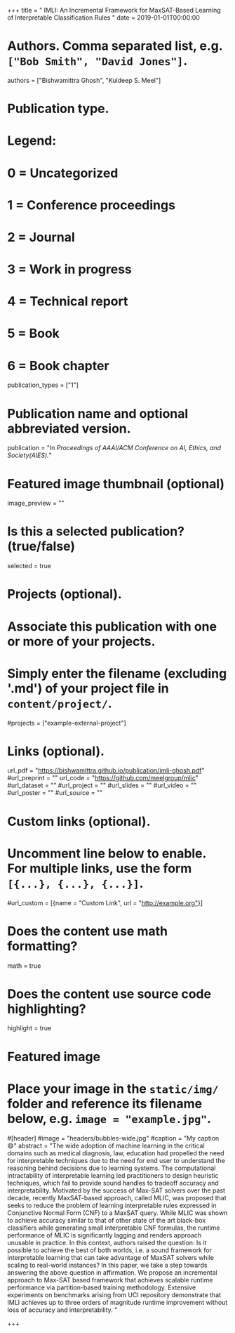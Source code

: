 +++
title = " IMLI: An Incremental Framework for MaxSAT-Based Learning of Interpretable Classification Rules "
date = 2019-01-01T00:00:00

# Authors. Comma separated list, e.g. `["Bob Smith", "David Jones"]`.
authors = ["Bishwamittra Ghosh", "Kuldeep S. Meel"] 

# Publication type.
# Legend:
# 0 = Uncategorized
# 1 = Conference proceedings
# 2 = Journal
# 3 = Work in progress
# 4 = Technical report
# 5 = Book
# 6 = Book chapter
publication_types = ["1"]

# Publication name and optional abbreviated version.
publication = "In *Proceedings of AAAI/ACM Conference on AI, Ethics, and Society(AIES).*"


# Featured image thumbnail (optional)
image_preview = ""

# Is this a selected publication? (true/false)
selected = true

# Projects (optional).
#   Associate this publication with one or more of your projects.
#   Simply enter the filename (excluding '.md') of your project file in `content/project/`.
#projects = ["example-external-project"]


# Links (optional).
url_pdf = "https://bishwamittra.github.io/publication/imli-ghosh.pdf"
#url_preprint = ""
url_code = "https://github.com/meelgroup/mlic"
#url_dataset = ""
#url_project = ""
#url_slides = ""
#url_video = ""
#url_poster = ""
#url_source = ""

# Custom links (optional).
#   Uncomment line below to enable. For multiple links, use the form `[{...}, {...}, {...}]`.
#url_custom = [{name = "Custom Link", url = "http://example.org"}]

# Does the content use math formatting?
math = true

# Does the content use source code highlighting?
highlight = true

# Featured image
# Place your image in the `static/img/` folder and reference its filename below, e.g. `image = "example.jpg"`.
#[header]
#image = "headers/bubbles-wide.jpg"
#caption = "My caption :smile:"
abstract = "The wide adoption of machine learning in the critical domains such as medical diagnosis, law, education had propelled the need for interpretable techniques due to the need for end user to understand the reasoning behind decisions due to learning systems. The computational intractability of interpretable learning led practitioners to design heuristic techniques, which fail to provide sound handles to tradeoff accuracy and interpretability. Motivated by the success of Max-SAT solvers over the past decade, recently MaxSAT-based approach, called MLIC, was proposed that seeks to reduce the problem of learning interpretable rules expressed in Conjunctive Normal Form (CNF) to a MaxSAT query. While MLIC was shown to achieve accuracy similar to that of other state of the art black-box classifiers while generating small interpretable CNF formulas, the runtime performance of MLIC is significantly lagging and renders approach unusable in practice. In this context, authors raised the question: Is it possible to achieve the best of both worlds, i.e. a sound framework for interpretable learning that can take advantage of MaxSAT solvers while scaling to real-world instances? In this paper, we take a step towards answering the above question in affirmation. We propose an incremental approach to Max-SAT based framework that achieves scalable runtime performance via partition-based training methodology. Extensive experiments on benchmarks arising from UCI repository demonstrate that IMLI achieves up to three orders of magnitude runtime improvement without loss of accuracy and interpretability. "

+++
